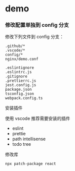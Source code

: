 # demo

### 修改配置单独到 config 分支

修改下列文件到 config 分支：

```
.github/*
.vscode/*
config/*
nginx/demo.conf

.eslintignore
.eslintrc.js
.gitignore
.prettierrc.js
jest.config.js
package.json
tsconfig.json
webpack.config.ts

```

安装插件

使用 vscode 推荐需要安装的插件

- eslint
- prettie
- path intellisense
- todo tree

修改库

```sh
npx patch-package react
```

